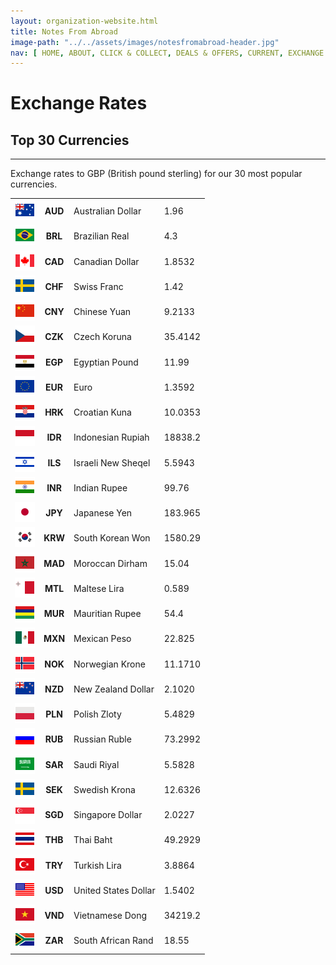 ```yaml
---
layout: organization-website.html
title: Notes From Abroad
image-path: "../../assets/images/notesfromabroad-header.jpg"
nav: [ HOME, ABOUT, CLICK & COLLECT, DEALS & OFFERS, CURRENT, EXCHANGE RATES ]
---
```

# Exchange Rates

## Top 30 Currencies
---
Exchange rates to GBP (British pound sterling) for our 30 most popular currencies.

|                                           |       |                    |        |
| ----------------------------------------- |:-----:|:-------------------|:-------|
|![](../../assets/images/Australia.png)     |**AUD**|Australian Dollar   |1.96    |
|![](../../assets/images/Brazil.png)        |**BRL**|Brazilian Real      |4.3	    |
|![](../../assets/images/Canada.png)        |**CAD**|Canadian Dollar     |1.8532	|
|![](../../assets/images/Sweden.png)        |**CHF**|Swiss Franc         |1.42	  |
|![](../../assets/images/China.png)         |**CNY**|Chinese Yuan	       |9.2133	|
|![](../../assets/images/Czech-Republic.png)|**CZK**|Czech Koruna	       |35.4142	|
|![](../../assets/images/Egypt.png)         |**EGP**|Egyptian Pound	     |11.99	  |
|![](../../assets/images/European-Union.png)|**EUR**|Euro                |1.3592	|
|![](../../assets/images/Croatia.png)       |**HRK**|Croatian Kuna       |10.0353	|
|![](../../assets/images/Indonesia.png)     |**IDR**|Indonesian Rupiah   |18838.2	|
|![](../../assets/images/Israel.png)        |**ILS**|Israeli New Sheqel  |5.5943	|
|![](../../assets/images/India.png)         |**INR**|Indian Rupee        |99.76	  |
|![](../../assets/images/Japan.png)         |**JPY**|Japanese Yen        |183.965	|
|![](../../assets/images/South-Korea.png)   |**KRW**|South Korean Won    |1580.29	|
|![](../../assets/images/Morocco.png)       |**MAD**|Moroccan Dirham     |15.04	  |
|![](../../assets/images/Malta.png)         |**MTL**|Maltese Lira        |0.589	  |
|![](../../assets/images/Mauritius.png)     |**MUR**|Mauritian Rupee     |54.4	  |
|![](../../assets/images/Mexico.png)        |**MXN**|Mexican Peso        |22.825	|
|![](../../assets/images/Norway.png)        |**NOK**|Norwegian Krone     |11.1710	|
|![](../../assets/images/New-Zealand.png)   |**NZD**|New Zealand Dollar  |2.1020	|
|![](../../assets/images/Poland.png)        |**PLN**|Polish Zloty        |5.4829	|
|![](../../assets/images/Russia.png)        |**RUB**|Russian Ruble       |73.2992	|
|![](../../assets/images/Saudi-Arabia.png)  |**SAR**|Saudi Riyal         |5.5828	|
|![](../../assets/images/Sweden.png)        |**SEK**|Swedish Krona       |12.6326	|
|![](../../assets/images/Singapore.png )    |**SGD**|Singapore Dollar    |2.0227	|
|![](../../assets/images/Thailand.png)      |**THB**|Thai Baht           |49.2929	|
|![](../../assets/images/Turkey.png)        |**TRY**|Turkish Lira        |3.8864	|
|![](../../assets/images/United-States.png) |**USD**|United States Dollar|1.5402	|
|![](../../assets/images/Vietnam.png)       |**VND**|Vietnamese Dong     |34219.2	|
|![](../../assets/images/South-Africa.png)  |**ZAR**|South African Rand  |18.55	  |
